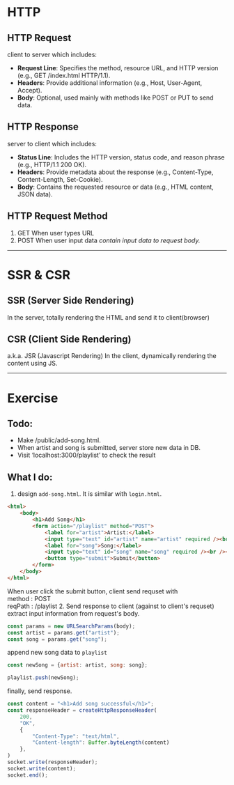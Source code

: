 # HTTP
## HTTP Request
client to server
which includes:
* **Request Line**: Specifies the method, resource URL, and HTTP version (e.g., GET /index.html HTTP/1.1).
* **Headers**: Provide additional information (e.g., Host, User-Agent, Accept).
* **Body**: Optional, used mainly with methods like POST or PUT to send data.
  
  

## HTTP Response
server to client
which includes:
* **Status Line**: Includes the HTTP version, status code, and reason phrase (e.g., HTTP/1.1 200 OK).
* **Headers**: Provide metadata about the response (e.g., Content-Type, Content-Length, Set-Cookie).
* **Body**: Contains the requested resource or data (e.g., HTML content, JSON data).
  

  
## HTTP Request Method
1. GET
When user types URL
2. POST
When user input data
*contain input data to request body.*
  


  ---
# SSR & CSR
## SSR (Server Side Rendering)
In the server, totally rendering the HTML and send it to client(browser)
  


## CSR (Client Side Rendering)
a.k.a. JSR (Javascript Rendering)
In the client, dynamically rendering the content using JS.
  


  ---
# Exercise
## Todo:
* Make /public/add-song.html.
* When artist and song is submitted, server store new data in DB.
* Visit ‘localhost:3000/playlist’ to check the result
  

  
## What I do:
1. design `add-song.html`.
It is similar with `login.html`.
```html
<html>
    <body>
        <h1>Add Song</h1>
        <form action="/playlist" method="POST">
            <label for="artist">Artist:</label>
            <input type="text" id="artist" name="artist" required /><br /><br />
            <label for="song">Song:</label>
            <input type="text" id="song" name="song" required /><br /><br />
            <button type="submit">Submit</button>
        </form>
    </body>
</html>
```
When user click the submit button, client send requset with  
method : POST  
reqPath : /playlist
2. Send response to client (against to client's requset)
extract input information from request's body.  
```js
const params = new URLSearchParams(body);
const artist = params.get("artist");
const song = params.get("song");
```
append new song data to `playlist`
```js
const newSong = {artist: artist, song: song};

playlist.push(newSong);
```
finally, send response.
```js
const content = "<h1>Add song successful</h1>";
const responseHeader = createHttpResponseHeader(
    200,
    "OK",
    {
        "Content-Type": "text/html",
        "Content-length": Buffer.byteLength(content)
    },
)
socket.write(responseHeader);
socket.write(content);
socket.end();                
```
